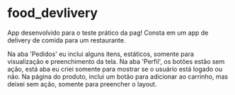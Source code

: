 # food_devlivery

App desenvolvido para o teste prático da pag!
Consta em um app de delivery de comida para um restaurante.

Na aba 'Pedidos' eu inclui alguns itens, estáticos, somente para visualização e preenchimento da tela.
Na aba 'Perfil', os botões estão sem ação, está aba eu criei somente para mostrar se o usuário está logado ou não.
Na página do produto, inclui um botão para adicionar ao carrinho, mas deixei sem ação, somente para preencher o layout.
